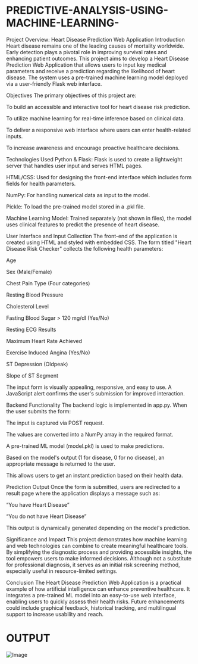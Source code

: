 # PREDICTIVE-ANALYSIS-USING-MACHINE-LEARNING-

Project Overview: Heart Disease Prediction Web Application
Introduction
Heart disease remains one of the leading causes of mortality worldwide. Early detection plays a pivotal role in improving survival rates and enhancing patient outcomes. This project aims to develop a Heart Disease Prediction Web Application that allows users to input key medical parameters and receive a prediction regarding the likelihood of heart disease. The system uses a pre-trained machine learning model deployed via a user-friendly Flask web interface.

Objectives
The primary objectives of this project are:

To build an accessible and interactive tool for heart disease risk prediction.

To utilize machine learning for real-time inference based on clinical data.

To deliver a responsive web interface where users can enter health-related inputs.

To increase awareness and encourage proactive healthcare decisions.

Technologies Used
Python & Flask: Flask is used to create a lightweight server that handles user input and serves HTML pages.

HTML/CSS: Used for designing the front-end interface which includes form fields for health parameters.

NumPy: For handling numerical data as input to the model.

Pickle: To load the pre-trained model stored in a .pkl file.

Machine Learning Model: Trained separately (not shown in files), the model uses clinical features to predict the presence of heart disease.

User Interface and Input Collection
The front-end of the application is created using HTML and styled with embedded CSS. The form titled "Heart Disease Risk Checker" collects the following health parameters:

Age

Sex (Male/Female)

Chest Pain Type (Four categories)

Resting Blood Pressure

Cholesterol Level

Fasting Blood Sugar > 120 mg/dl (Yes/No)

Resting ECG Results

Maximum Heart Rate Achieved

Exercise Induced Angina (Yes/No)

ST Depression (Oldpeak)

Slope of ST Segment

The input form is visually appealing, responsive, and easy to use. A JavaScript alert confirms the user's submission for improved interaction.

Backend Functionality
The backend logic is implemented in app.py. When the user submits the form:

The input is captured via POST request.

The values are converted into a NumPy array in the required format.

A pre-trained ML model (model.pkl) is used to make predictions.

Based on the model's output (1 for disease, 0 for no disease), an appropriate message is returned to the user.

This allows users to get an instant prediction based on their health data.

Prediction Output
Once the form is submitted, users are redirected to a result page where the application displays a message such as:

“You have Heart Disease”

“You do not have Heart Disease”

This output is dynamically generated depending on the model's prediction.

Significance and Impact
This project demonstrates how machine learning and web technologies can combine to create meaningful healthcare tools. By simplifying the diagnostic process and providing accessible insights, the tool empowers users to make informed decisions. Although not a substitute for professional diagnosis, it serves as an initial risk screening method, especially useful in resource-limited settings.

Conclusion
The Heart Disease Prediction Web Application is a practical example of how artificial intelligence can enhance preventive healthcare. It integrates a pre-trained ML model into an easy-to-use web interface, enabling users to quickly assess their health risks. Future enhancements could include graphical feedback, historical tracking, and multilingual support to increase usability and reach.

# OUTPUT
![Image](https://github.com/user-attachments/assets/9cf9cae6-175e-4e86-a195-709a11f75f28)
